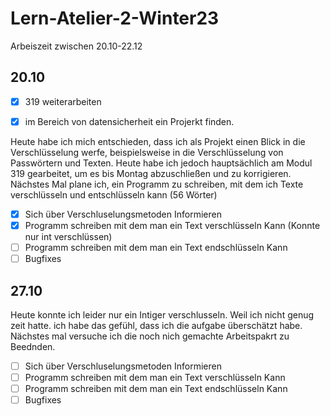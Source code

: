 # Lern-Atelier-2-Winter23

Arbeiszeit zwischen 20.10-22.12

## 20.10

- [x] 319 weiterarbeiten

- [x] im Bereich von datensicherheit ein Projerkt finden.

Heute habe ich mich entschieden, dass ich als Projekt einen Blick in die Verschlüsselung werfe, beispielsweise in die Verschlüsselung von Passwörtern und Texten. Heute habe ich jedoch hauptsächlich am Modul 319 gearbeitet, um es bis Montag abzuschließen und zu korrigieren. Nächstes Mal plane ich, ein Programm zu schreiben, mit dem ich Texte verschlüsseln und entschlüsseln kann (56 Wörter)

- [x] Sich über Verschluselungsmetoden Informieren
- [x] Programm schreiben mit dem man ein Text verschlüsseln Kann (Konnte nur int verschlüssen)
- [ ] Programm schreiben mit dem man ein Text endschlüsseln Kann 
- [ ] Bugfixes

## 27.10
Heute konnte ich leider nur ein Intiger verschlusseln. Weil ich nicht genug zeit hatte. ich habe das gefühl, dass ich die aufgabe überschätzt habe. Nächstes mal versuche ich die noch nich gemachte Arbeitspakrt zu Beednden.

- [ ] Sich über Verschluselungsmetoden Informieren
- [ ] Programm schreiben mit dem man ein Text verschlüsseln Kann
- [ ] Programm schreiben mit dem man ein Text endschlüsseln Kann
- [ ] Bugfixes
